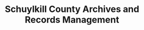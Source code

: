 ---
layout: repo
title: "Schuylkill County Archives and Records Management"
id: 15079
permalink: repos/15079/
---